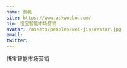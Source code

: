 ```yaml
---
name: 贾薇
site: https://www.askwoobo.com/
bio: 悟宝智能市场营销
avatar: /assets/peoples/wei-jia/avatar.jpg
email: 
twitter: 
---
```

悟宝智能市场营销
